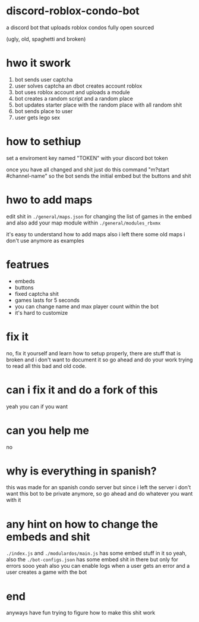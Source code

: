 # discord-roblox-condo-bot
a discord bot that uploads roblox condos fully open sourced

(ugly, old, spaghetti and broken)

# hwo it swork
1. bot sends user captcha
2. user solves captcha an dbot creates account roblox
3. bot uses roblox account and uploads a module
4. bot creates a random script and a random place 
5. bot updates starter place with the random place with all random shit
6. bot sends place to user
7. user gets lego sex

# how to sethiup
set a enviroment key named "TOKEN" with your discord bot token

once you have all changed and shit just do this command "m?start #channel-name" so the bot sends the initial embed but the buttons and shit

# hwo to add maps
edit shit in `./general/maps.json` for changing the list of games in the embed and also add your map module within `./general/modules_rbxmx`

it's easy to understand how to add maps also i left there some old maps i don't use anymore as examples

# featrues
- embeds
- buttons
- fixed captcha shit
- games lasts for 5 seconds
- you can change name and max player count within the bot
- it's hard to customize

# fix it
no, fix it yourself and learn how to setup properly, there are stuff that is broken and i don't want to document it so go ahead and do your work trying to read all this bad and old code.

# can i fix it and do a fork of this
yeah you can if you want

# can you help me
no

# why is everything in spanish?
this was made for an spanish condo server but since i left the server i don't want this bot to be private anymore, so go ahead and do whatever you want with it

# any hint on how to change the embeds and shit
`./index.js` and `./modulardos/main.js` has some embed stuff in it so yeah, also the `./bot-configs.json` has some embed shit in there but only for errors sooo yeah
also you can enable logs when a user gets an error and a user creates a game with the bot

# end
anyways have fun trying to figure how to make this shit work

